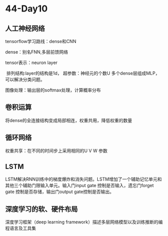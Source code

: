 # 44-Day10

## 人工神经网络

tensorflow学习路线：dense和CNN

dense：别名FNN,多层前馈网络

tensor表示：neuron layer 

​	排列结构:layer的结构是1d， 超参数：神经元的个数U  多个dense层组成MLP，可以解决分类问题。

图像处理：输出层的softmax处理，计算概率分布

## 卷积运算

将dense的全连接结构变成局部相连，权重共用，降低权重的数量

## 循环网络

权重共享：在不同的时间步上采用相同的U V W 参数

## LSTM

LSTM解决RNN训练中的梯度爆炸和消失问题。LSTM增加了一个辅助记忆单元和其他三个辅助门限输入单元。输入门input gate 控制是否输入，遗忘门forget gate 控制是否存储，输出门output gate控制是否输出。

## 深度学习的软、硬件布局

深度学习框架（deep learning framework）描述多层网络模型以及训练推断的编程语言及工具集

